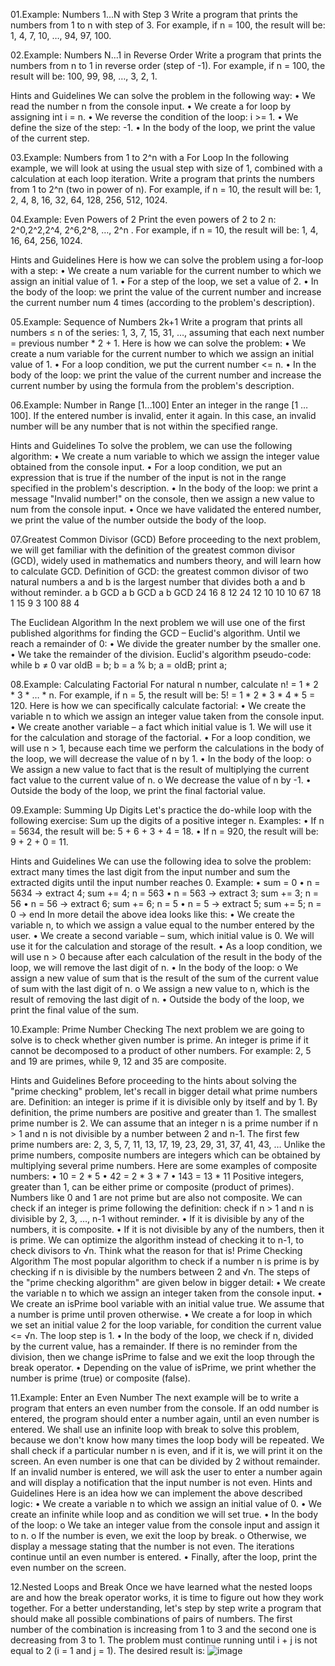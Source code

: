 
01.Example: Numbers 1...N with Step 3
Write a program that prints the numbers from 1 to n with step of 3. For example, if n = 100, the result 
will be: 1, 4, 7, 10, …, 94, 97, 100.

02.Example: Numbers N...1 in Reverse Order
Write a program that prints the numbers from n to 1 in reverse order (step of -1). For example, if n = 
100, the result will be: 100, 99, 98, …, 3, 2, 1.

Hints and Guidelines
We can solve the problem in the following way:
• We read the number n from the console input.
• We create a for loop by assigning int i = n.
• We reverse the condition of the loop: i >= 1.
• We define the size of the step: -1.
• In the body of the loop, we print the value of the current step.

03.Example: Numbers from 1 to 2^n with a For Loop
In the following example, we will look at using the usual step with size of 1, combined with a calculation 
at each loop iteration.
Write a program that prints the numbers from 1 to 2^n (two in power of n). For example, if n = 10, 
the result will be: 1, 2, 4, 8, 16, 32, 64, 128, 256, 512, 1024.

04.Example: Even Powers of 2
Print the even powers of 2 to 2
n: 2^0,2^2,2^4, 2^6,2^8, …, 2^n
. For example, if n = 10, the result will be: 1, 
4, 16, 64, 256, 1024.

Hints and Guidelines
Here is how we can solve the problem using a for-loop with a step:
• We create a num variable for the current number to which we assign an initial value of 1.
• For a step of the loop, we set a value of 2.
• In the body of the loop: we print the value of the current number and increase the current 
number num 4 times (according to the problem's description).

05.Example: Sequence of Numbers 2k+1
Write a program that prints all numbers ≤ n of the series: 1, 3, 7, 15, 31, …, assuming that each next 
number = previous number * 2 + 1.
Here is how we can solve the problem:
• We create a num variable for the current number to which we assign an initial value of 1.
• For a loop condition, we put the current number <= n.
• In the body of the loop: we print the value of the current number and increase the current 
number by using the formula from the problem's description.

06.Example: Number in Range [1…100]
Enter an integer in the range [1 … 100]. If the entered number is invalid, enter it again. In this case, an 
invalid number will be any number that is not within the specified range.

Hints and Guidelines
To solve the problem, we can use the following algorithm:
• We create a num variable to which we assign the integer value obtained from the console input.
• For a loop condition, we put an expression that is true if the number of the input is not in the 
range specified in the problem's description.
• In the body of the loop: we print a message "Invalid number!" on the console, then we assign a 
new value to num from the console input.
• Once we have validated the entered number, we print the value of the number outside the 
body of the loop.

07.Greatest Common Divisor (GCD)
Before proceeding to the next problem, we will get familiar with the definition of the greatest common 
divisor (GCD), widely used in mathematics and numbers theory, and will learn how to calculate GCD.
Definition of GCD: the greatest common divisor of two natural numbers a and b is the largest number
that divides both a and b without reminder.
a   b   GCD  a  b  GCD  a  b  GCD
24 16   8   12 24  12   10  10  10
67 18   1   15 9   3    100 88  4

The Euclidean Algorithm
In the next problem we will use one of the first published algorithms for finding the GCD – Euclid's 
algorithm.
Until we reach a remainder of 0:
• We divide the greater number by the smaller one.
• We take the remainder of the division.
Euclid's algorithm pseudo-code:
while b ≠ 0
 var oldB = b;
 b = a % b;
 a = oldB;
 print a;
 
08.Example: Calculating Factorial
For natural n number, calculate n! = 1 * 2 * 3 * … * n. For example, if n = 5, the result will be:
5! = 1 * 2 * 3 * 4 * 5 = 120.
Here is how we can specifically calculate factorial:
• We create the variable n to which we assign an integer value taken from the console input.
• We create another variable – a fact which initial value is 1. We will use it for the calculation 
and storage of the factorial.
• For a loop condition, we will use n > 1, because each time we perform the calculations in the 
body of the loop, we will decrease the value of n by 1.
• In the body of the loop:
o We assign a new value to fact that is the result of multiplying the current fact value to 
the current value of n.
o We decrease the value of n by -1.
• Outside the body of the loop, we print the final factorial value.

09.Example: Summing Up Digits
Let's practice the do-while loop with the following exercise:
Sum up the digits of a positive integer n. Examples:
• If n = 5634, the result will be: 5 + 6 + 3 + 4 = 18.
• If n = 920, the result will be: 9 + 2 + 0 = 11.

Hints and Guidelines
We can use the following idea to solve the problem: extract many times the last digit from the input 
number and sum the extracted digits until the input number reaches 0. Example:
• sum = 0
• n = 5634 → extract 4; sum += 4; n = 563
• n = 563 → extract 3; sum += 3; n = 56
• n = 56 → extract 6; sum += 6; n = 5
• n = 5 → extract 5; sum += 5; n = 0 → end
In more detail the above idea looks like this:
• We create the variable n, to which we assign a value equal to the number entered by the user.
• We create a second variable – sum, which initial value is 0. We will use it for the calculation and 
storage of the result.
• As a loop condition, we will use n > 0 because after each calculation of the result in the body 
of the loop, we will remove the last digit of n.
• In the body of the loop:
o We assign a new value of sum that is the result of the sum of the current value of sum with 
the last digit of n.
o We assign a new value to n, which is the result of removing the last digit of n.
• Outside the body of the loop, we print the final value of the sum.

10.Example: Prime Number Checking
The next problem we are going to solve is to check whether given number is prime. An integer is 
prime if it cannot be decomposed to a product of other numbers. For example: 2, 5 and 19 are primes, 
while 9, 12 and 35 are composite.

Hints and Guidelines
Before proceeding to the hints about solving the "prime checking" problem, let's recall in bigger detail 
what prime numbers are.
Definition: an integer is prime if it is divisible only by itself and by 1. By definition, the prime numbers 
are positive and greater than 1. The smallest prime number is 2.
We can assume that an integer n is a prime number if n > 1 and n is not divisible by a number between
2 and n-1.
The first few prime numbers are: 2, 3, 5, 7, 11, 13, 17, 19, 23, 29, 31, 37, 41, 43, …
Unlike the prime numbers, composite numbers are integers which can be obtained by multiplying 
several prime numbers.
Here are some examples of composite numbers:
• 10 = 2 * 5
• 42 = 2 * 3 * 7
• 143 = 13 * 11
Positive integers, greater than 1, can be either prime or composite (product of primes). Numbers like 
0 and 1 are not prime but are also not composite.
We can check if an integer is prime following the definition: check if n > 1 and n is divisible by 2, 3, 
…, n-1 without reminder.
• If it is divisible by any of the numbers, it is composite.
• If it is not divisible by any of the numbers, then it is prime.
We can optimize the algorithm instead of checking it to n-1, to check divisors to √n. 
Think what the reason for that is!
Prime Checking Algorithm
The most popular algorithm to check if a number n is prime is by checking if n is divisible by the 
numbers between 2 and √n.
The steps of the "prime checking algorithm" are given below in bigger detail:
• We create the variable n to which we assign an integer taken from the console input.
• We create an isPrime bool variable with an initial value true. We assume that a number is 
prime until proven otherwise.
• We create a for loop in which we set an initial value 2 for the loop variable, for condition the 
current value <= √n. The loop step is 1.
• In the body of the loop, we check if n, divided by the current value, has a remainder. If there is
no reminder from the division, then we change isPrime to false and we exit the loop through 
the break operator.
• Depending on the value of isPrime, we print whether the number is prime (true) or composite 
(false).

11.Example: Enter an Even Number
The next example will be to write a program that enters an even number from the console. If an odd 
number is entered, the program should enter a number again, until an even number is entered.
We shall use an infinite loop with break to solve this problem, because we don't know how many 
times the loop body will be repeated.
We shall check if a particular number n is even, and if it is, we will print it on the screen. An even 
number is one that can be divided by 2 without remainder. If an invalid number is entered, we will ask 
the user to enter a number again and will display a notification that the input number is not even.
Hints and Guidelines
Here is an idea how we can implement the above described logic:
• We create a variable n to which we assign an initial value of 0.
• We create an infinite while loop and as condition we will set true.
• In the body of the loop:
o We take an integer value from the console input and assign it to n.
o If the number is even, we exit the loop by break.
o Otherwise, we display a message stating that the number is not even. The iterations 
continue until an even number is entered.
• Finally, after the loop, print the even number on the screen.

12.Nested Loops and Break
Once we have learned what the nested loops are and how the break operator works, it is time to 
figure out how they work together. For a better understanding, let's step by step write a program that 
should make all possible combinations of pairs of numbers. The first number of the combination is 
increasing from 1 to 3 and the second one is decreasing from 3 to 1. The problem must continue 
running until i + j is not equal to 2 (i = 1 and j = 1). The desired result is:
![image](https://github.com/Sasho80/7.1.-Complex-Loops/assets/7139995/ad8f7e12-1feb-456e-85d2-7fa58b68ab5f)
